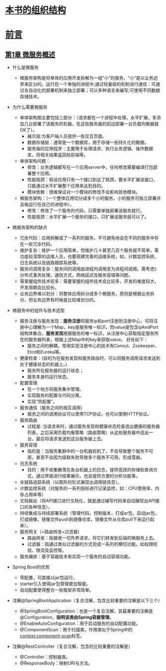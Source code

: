 
# [本书的组织结构](docs/本书的组织结构.md "本书的组织结构")

# [前言](docs/前言.md "前言")

## [第1章 微服务概述](docs/第1章微服务概述.md "第1章微服务概述")

* 什么是微服务
    * 微服务架构是将单体的应用开发拆解为一组“小”的服务，“小”是以业务边界来区分的。运行在一个单独的进程中;通过轻量级的机制进行通信：可通过全自动化的部署机制来独立部署；可以多种语言来编写;可使用不同数据存储技术。

* 为什么需要微服务
    * 单体架构图主要包括三部分：（请求都在一个进程中处理，水平扩展，多添加几台部署了该服务的机器，在这些服务器的前边部署一台负载均衡器就OK了）。
        * 展示层:为客户端人员提供一些交互页面。
        * 数据存储层：通常是一个数据库，用于存储一些持久化的数据。
        * 服务端的应用程序：主要用于处理请求、执行业务逻辑、操作数据库，将相关结果返回给前端等。
    * 单体架构问题：
        * 修改：业务逻辑都写在一个应用server中，任何修改需要编译打包部署整个应用。
        * 性能瓶颈：假设应用只有一个接口到达了瓶颈，要水平扩展该接口，只能通过水平扩展整个应用来达到目的。
        * 模块依赖：很难保证对一个模块的修改不会影响其他模块。
    * 微服务架构：（一个整体应用切分成多个小的服务，小的服务可独立部署并且每运行在自己的进程中）。
        * 修改：修改了一个服务的代码，只需要单独部署该服务就行。
        * 性能瓶颈：水平扩展一个服务的接口，只扩展该服务就可以了。

* 微服务架构的缺点
    * 冗余代码：应用拆解成了一系列的服务，不可避免地会在不同的服务中存在一些冗余代码。
    * 维护复杂：维护一个应用简单，但维护几十甚至几百个服务就不简单，需功底较深厚的运维人员，也要搭建完善的运维系统，如，计数监控系统、日志系统以及链路跟踪系统等。
    * 服务间调用复杂：服务间的调用由进程内调用变为进程间调用。需考虑》分布式事务处理，通信方式，网络延迟及服务容错等问题。
    * 需掌握组件技术较多：需要掌握的组件技术会比较多，开发的难度较大，开发周期会比较长。
    * 业务边界难以划分：将整体应用拆分成多个微服务，原则是根据业务拆分，但业务边界有时候是比较难划分的。

* 微服务中的组件与技术选型
    * 服务注册与服务发现：**服务注册**将服务ip和port注册到注册中心，可将注册中心理解为一个Map，key是服务唯一标识，而value是包含ipAndPort结构体集合。**服务发现**根据服务的唯一标识，从注册中心获取指定服务所在的服务器列表，根据上述Map中的key来获取value。 好处如下：
        * 服务之间的解耦。常用实现注册中心的技术有Consul、Zookeeper、Etcd和Eureka等。
    * 健康检查：(目的为在服务发现和服务路由时，可以将服务调用请求发送到处于健康状态的机器上。)
        * 服务所在服务器的运行状态；
        * 服务本身的运行状态。
    * 配置管理
        * 在一个地方将服务集中管理。
        * 实现服务的配置与代码分离。
        * 实现“热配置”。
    * 服务通信（服务之间的相互调用）
        * 服务之间的调用协议可以使用TCP协议，也可以使用HTTP协议。
    * 服务路由
        * 过程是: 当请求来时，通过服务发现和健康状态检查选出健康的服务器列表，之后采用负载均衡策略（路由策略）从这些服务器中选出一台，最后将请求发送到这台服务器上去。
    * 服务容错
        * 指的是：当服务集群中的一台机器宕机了，不会导致整个服务不可用，甚至不会因为级联失败导致多个服务不可用，形成雪崩。
    * 日志系统
        * 目的：用于收集散落在各台机器上的日志，提供高效的存储和查询方式，通过界面进行结果展示。也会提供方便的分析功能等。
    * 全链路追踪系统（以图形的形式展现出调用链信息）。
    * 计数监控系统（对服务的一系列指标进行记录监控，如：CPU使用率、内存占用率等）
    * 文档输出（将API接口进行文档化，就是通过编写代码来自动展现出API接口的各种信息）。
    * 持续集成与持续部署系统（管理代码，控制版本，打成ar包，启动jar包，打成镜像，镜像文件push到镜像仓库，镜像文件从仓库pull下来运行起来）。
    * 服务网关（=路由转发+过滤器）
        * 路由转发：指接收一切外界请求，将它们转发到后端的微服务上去。
        * 过滤器：指通过类似过滤器的方式完成一系列的横切功能。如权限校验、限流及监控等。
    * 服务编排：基于容器技术来实现一个服务的自动容错功能。

* Spring Boot的优势
    * 零配置，可直接以jar包运行。
    * starter引入使得jar包管理更加智能。
    * 自动配置使得整合一些框架非常简单。

* 注解@SpringBootApplication（复合注解，包含比较重要的注解是以下三个）
    * @SpringBootConfiguration：也是一个复合注解，其最重要的注解是@Configuration，**指明该类由Spring容器管理**。
    * @EnableAutoConfiguration：用于启动服务的自动配置功能。
    * @ComponentScan：用于扫描类，作用类似于Spring中的<context:component-scan>标签。

* 注解@RestController（复合注解，包含的比较重要的注解是）
    * @Controller：控制器类。
    * @ResponseBody：映射URI与方法。





































